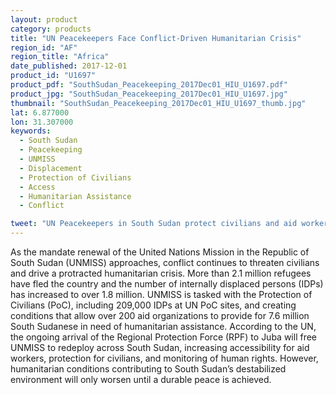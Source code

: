 ```yaml
---
layout: product
category: products
title: "UN Peacekeepers Face Conflict-Driven Humanitarian Crisis"
region_id: "AF"
region_title: "Africa"
date_published: 2017-12-01
product_id: "U1697"
product_pdf: "SouthSudan_Peacekeeping_2017Dec01_HIU_U1697.pdf"
product_jpg: "SouthSudan_Peacekeeping_2017Dec01_HIU_U1697.jpg"
thumbnail: "SouthSudan_Peacekeeping_2017Dec01_HIU_U1697_thumb.jpg"
lat: 6.877000
lon: 31.307000
keywords:
  - South Sudan
  - Peacekeeping
  - UNMISS
  - Displacement
  - Protection of Civilians
  - Access
  - Humanitarian Assistance
  - Conflict 

tweet: "UN Peacekeepers in South Sudan protect civilians and aid workers amidst conflict."
---
```

As the mandate renewal of the United Nations Mission in the Republic of South Sudan (UNMISS) approaches, conflict continues to threaten civilians and drive a protracted humanitarian crisis. More than 2.1 million refugees have fled the country and the number of internally displaced persons (IDPs) has increased to over 1.8 million. UNMISS is tasked with the Protection of Civilians (PoC), including 209,000 IDPs at UN PoC sites, and creating conditions that allow over 200 aid organizations to provide for 7.6 million South Sudanese in need of humanitarian assistance. According to the UN, the ongoing arrival of the Regional Protection Force (RPF) to Juba will free UNMISS to redeploy across South Sudan, increasing accessibility for aid workers, protection for civilians, and monitoring of human rights.  However, humanitarian conditions contributing to South Sudan’s destabilized environment will only worsen until a durable peace is achieved.
